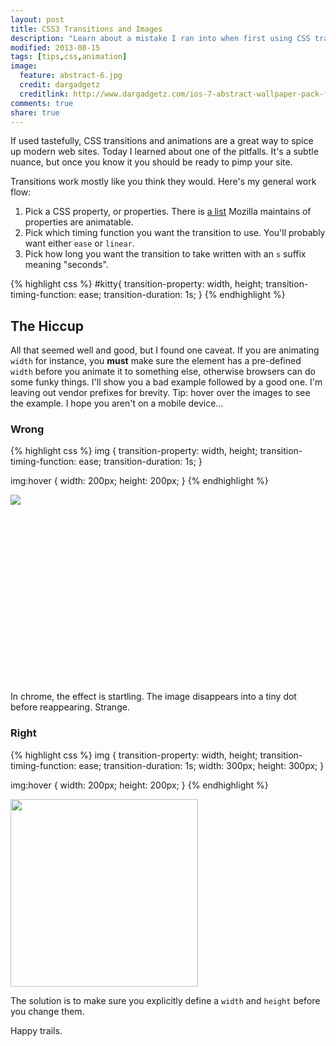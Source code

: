 ```yaml
---
layout: post
title: CSS3 Transitions and Images
description: "Learn about a mistake I ran into when first using CSS transitions"
modified: 2013-08-15
tags: [tips,css,animation]
image:
  feature: abstract-6.jpg
  credit: dargadgetz
  creditlink: http://www.dargadgetz.com/ios-7-abstract-wallpaper-pack-for-iphone-5-and-ipod-touch-retina/
comments: true
share: true
---
```


<style type="text/css">
  #kittydiv {
    min-height: 300px;
  }
  #kitty{
    transition-property: width, height;
    transition-timing-function: ease;
    transition-duration: 1s;
  }
  #kitty:hover {
    height: 200px;
    width: 200px;
  }
  #kittydiv2 {
    min-height: 300px;
  }
  #kitty2 {
    margin-right: 50px;
    transition-property: width, height;
    transition-timing-function: ease;
    transition-duration: 1s;
    width: 300px;
    height: 300px;
  }
  #kitty2:hover {
    width: 200px;
    height: 200px;
  }
</style>

If used tastefully, CSS transitions and animations are a great way to spice up
modern web sites. Today I learned about one of the pitfalls. It's a subtle
nuance, but once you know it you should be ready to pimp your site.

Transitions work mostly like you think they would. Here's my general work flow:

1. Pick a CSS property, or properties. There is [a list](https://developer.mozilla.org/en-US/docs/CSS/CSS_animated_properties) Mozilla maintains of properties are animatable.
2. Pick which timing function you want the transition to use. You'll probably want either `ease` or `linear`.
3. Pick how long you want the transition to take written with an `s` suffix meaning "seconds".


{% highlight css %}
#kitty{
  transition-property: width, height;
  transition-timing-function: ease;
  transition-duration: 1s;
}
{% endhighlight %}

## The Hiccup

All that seemed well and good, but I found one caveat. If you are animating `width` for instance, you **must** make sure the element has a pre-defined `width` before you animate it to something else, otherwise browsers can do some funky things. I'll show you a bad example followed by a good one. I'm leaving out vendor prefixes for brevity. Tip: hover over the images to see the example. I hope you aren't on a mobile device...

### Wrong

{% highlight css %}
img {
  transition-property: width, height;
  transition-timing-function: ease;
  transition-duration: 1s;
}

img:hover {
  width: 200px;
  height: 200px;
}
{% endhighlight %}

<div id="kittydiv">
  <img id="kitty" src='http://placekitten.com/300/300'>
</div>

In chrome, the effect is startling. The image disappears into a tiny dot before reappearing. Strange.

### Right

{% highlight css %}
img {
  transition-property: width, height;
  transition-timing-function: ease;
  transition-duration: 1s;
  width: 300px;
  height: 300px;
}

img:hover {
  width: 200px;
  height: 200px;
}
{% endhighlight %}

<div id="kittydiv2">
  <img id="kitty2" src='http://placekitten.com/300/300'>
</div>

The solution is to make sure you explicitly define a `width` and `height` before you change them.

Happy trails.


